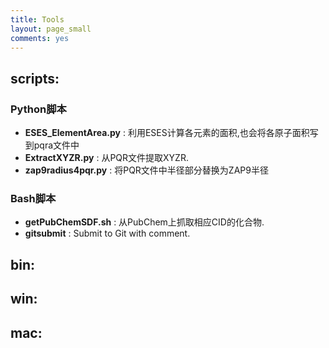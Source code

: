 ```yaml
---
title: Tools
layout: page_small
comments: yes
---
```


## scripts: 

### Python脚本

- **ESES_ElementArea.py** : 利用ESES计算各元素的面积,也会将各原子面积写到pqra文件中
- **ExtractXYZR.py** : 从PQR文件提取XYZR.
- **zap9radius4pqr.py** : 将PQR文件中半径部分替换为ZAP9半径

### Bash脚本

- **getPubChemSDF.sh** : 从PubChem上抓取相应CID的化合物.
- **gitsubmit** : Submit to Git with comment.

## bin: 

## win: 

## mac: 




